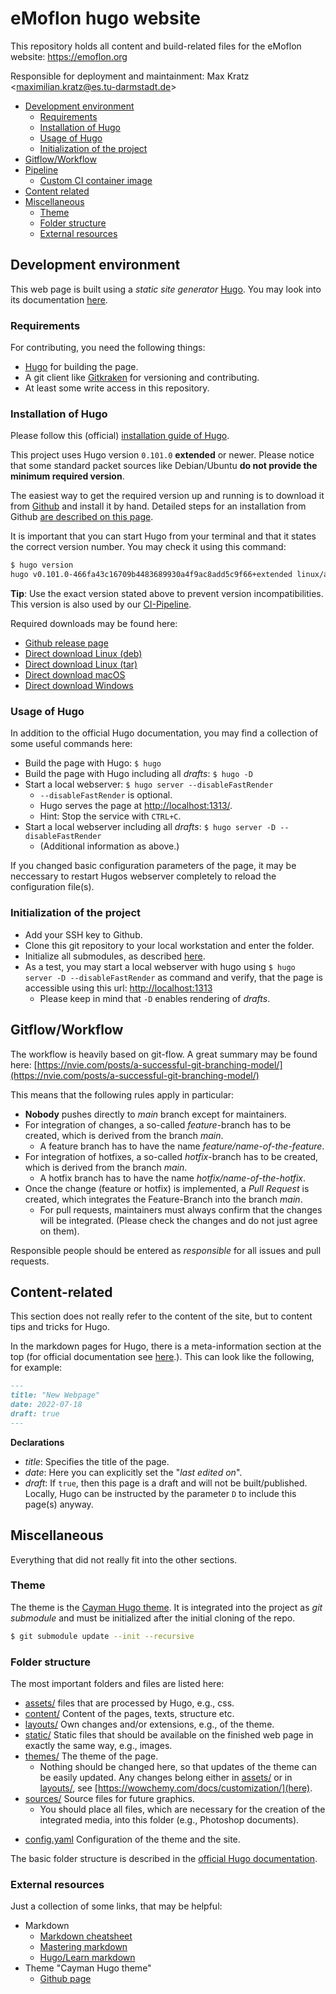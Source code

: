 # eMoflon hugo website

This repository holds all content and build-related files for the eMoflon website:
https://emoflon.org

Responsible for deployment and maintainment: Max Kratz <[maximilian.kratz@es.tu-darmstadt.de](mailto:maximilian.kratz@es.tu-darmstadt.de)>

<!--
TODO
| Branch | Status |
| ------ | ------ |
| Main | [![pipeline status](https://git-ce.rwth-aachen.de/maximilian.kratz/dlz-landing-page/badges/main/pipeline.svg)](https://git-ce.rwth-aachen.de/maximilian.kratz/dlz-landing-page/-/commits/main) |
-->

- [Development environment](#development-environment)
    - [Requirements](#requirements)
    - [Installation of Hugo](#installation-of-hugo)
    - [Usage of Hugo](#usage-of-hugo)
    - [Initialization of the project](#initialization-of-the-project)
- [Gitflow/Workflow](#gitflow/workflow)
- [Pipeline](#pipeline)
    - [Custom CI container image](#custom-ci-container-image)
- [Content related](#content-related)
- [Miscellaneous](#miscellaneous)
    - [Theme](#theme)
    - [Folder structure](#folder-structure)
    - [External resources](#external-resources)


## Development environment

This web page is built using a *static site generator* [Hugo](https://gohugo.io/).
You may look into its documentation [here](https://gohugo.io/documentation/).

### Requirements

For contributing, you need the following things:

- [Hugo](https://gohugo.io/) for building the page.
- A git client like [Gitkraken](https://www.gitkraken.com/) for versioning and contributing.
- At least some write access in this repository.

### Installation of Hugo

Please follow this (official) [installation guide of Hugo](https://gohugo.io/getting-started/installing/).

This project uses Hugo version `0.101.0` **extended** or newer.
Please notice that some standard packet sources like Debian/Ubuntu **do not provide the minimum required version**.

The easiest way to get the required version up and running is to download it from [Github](https://github.com/gohugoio/hugo/releases/tag/v0.101.0) and install it by hand.
Detailed steps for an installation from Github [are described on this page](https://gohugo.io/getting-started/installing/#install-hugo-from-tarball).

It is important that you can start Hugo from your terminal and that it states the correct version number.
You may check it using this command:

```bash
$ hugo version
hugo v0.101.0-466fa43c16709b4483689930a4f9ac8add5c9f66+extended linux/amd64 BuildDate=2022-06-16T07:09:16Z VendorInfo=gohugoio
```

**Tip**: Use the exact version stated above to prevent version incompatibilities.
This version is also used by our [CI-Pipeline](#pipeline).

Required downloads may be found here:

* [Github release page](https://github.com/gohugoio/hugo/releases/tag/v0.101.0)
* [Direct download Linux (deb)](https://github.com/gohugoio/hugo/releases/download/v0.101.0/hugo_extended_0.101.0_Linux-64bit.deb)
* [Direct download Linux (tar)](https://github.com/gohugoio/hugo/releases/download/v0.101.0/hugo_extended_0.101.0_Linux-64bit.tar.gz)
* [Direct download macOS](https://github.com/gohugoio/hugo/releases/download/v0.101.0/hugo_extended_0.101.0_macOS-64bit.tar.gz)
* [Direct download Windows](https://github.com/gohugoio/hugo/releases/download/v0.101.0/hugo_extended_0.101.0_Windows-64bit.zip)

### Usage of Hugo

In addition to the official Hugo documentation, you may find a collection of some useful commands here:

- Build the page with Hugo: `$ hugo`
- Build the page with Hugo including all *drafts*: `$ hugo -D`
- Start a local webserver: `$ hugo server --disableFastRender`
    - `--disableFastRender` is optional.
    - Hugo serves the page at [http://localhost:1313/](http://localhost:1313/).
    - Hint: Stop the service with `CTRL+C`.
- Start a local webserver including all *drafts*: `$ hugo server -D --disableFastRender`
    - (Additional information as above.)

If you changed basic configuration parameters of the page, it may be neccessary to restart Hugos webserver completely to reload the configuration file(s).

### Initialization of the project

- Add your SSH key to Github.
- Clone this git repository to your local workstation and enter the folder.
- Initialize all submodules, as described [here](#theme).
- As a test, you may start a local webserver with hugo using `$ hugo server -D --disableFastRender` as command and verify, that the page is accessible using this url: [http://localhost:1313](https://localhost:1313)
    - Please keep in mind that `-D` enables rendering of *drafts*.


## Gitflow/Workflow

The workflow is heavily based on git-flow.
A great summary may be found here: [https://nvie.com/posts/a-successful-git-branching-model/](https://nvie.com/posts/a-successful-git-branching-model/)

This means that the following rules apply in particular:

- **Nobody** pushes directly to *main* branch except for maintainers.
- For integration of changes, a so-called *feature*-branch has to be created, which is derived from the branch *main*.
    - A feature branch has to have the name *feature/name-of-the-feature*.
- For integration of hotfixes, a so-called *hotfix*-branch has to be created, which is derived from the branch *main*.
    - A hotfix branch has to have the name *hotfix/name-of-the-hotfix*.
- Once the change (feature or hotfix) is implemented, a *Pull Request* is created, which integrates the Feature-Branch into the branch *main*.
    - For pull requests, maintainers must always confirm that the changes will be integrated. (Please check the changes and do not just agree on them).

Responsible people should be entered as *responsible* for all issues and pull requests.

<!--
TODO
Furthermore, there are so called *labels* which should be assigned to all issues and merge requests.
There are two group of labels:
- *prio*: Priorization e.g. "nice-to-have" or "critical".
- *type*: Type e.g. "content" or "documentation".

Please assign one label of group *prio* and at least one label of group *type* to all of your issues and merge requests.
-->


<!--
TODO
## Pipeline

All commits on this repository will be processed via a CI pipeline on Github, running on public runners.
Every log and result may be read directly in Github, as the runner uploads results, logs and artifacts.

You can have a look into the configuration file: [.gitlab-ci.yml](.gitlab-ci.yml)


## Deployment

TODO
-->

## Content-related

This section does not really refer to the content of the site, but to content tips and tricks for Hugo.

In the markdown pages for Hugo, there is a meta-information section at the top (for official documentation see [here](https://gohugo.io/content-management/front-matter/).).
This can look like the following, for example:

```markdown
---
title: "New Webpage"
date: 2022-07-18
draft: true
---
```

**Declarations**

- *title*: Specifies the title of the page.
- *date*: Here you can explicitly set the "*last edited on*".
- *draft*: If `true`, then this page is a draft and will not be built/published. Locally, Hugo can be instructed by the parameter `D` to include this page(s) anyway.


## Miscellaneous

Everything that did not really fit into the other sections.

### Theme

The theme is the [Cayman Hugo theme](https://github.com/zwbetz-gh/cayman-hugo-theme).
It is integrated into the project as *git submodule* and must be initialized after the initial cloning of the repo.

```bash
$ git submodule update --init --recursive
```

### Folder structure

The most important folders and files are listed here:

- [assets/](assets/) files that are processed by Hugo, e.g., css.
- [content/](content/) Content of the pages, texts, structure etc.
- [layouts/](layouts/) Own changes and/or extensions, e.g., of the theme.
- [static/](static/) Static files that should be available on the finished web page in exactly the same way, e.g., images.
- [themes/](themes/) The theme of the page.
    - Nothing should be changed here, so that updates of the theme can be easily updated. Any changes belong either in [assets/](assets/) or in [layouts/](layouts/), see [https://wowchemy.com/docs/customization/](here).
- [sources/](sources/) Source files for future graphics.
    - You should place all files, which are necessary for the creation of the integrated media, into this folder (e.g., Photoshop documents).
<!--
TODO
- [.gitlab-ci.yml](.gitlab-ci.yml) The CI configuration of the pipeline.
-->
- [config.yaml](config.yaml) Configuration of the theme and the site.

The basic folder structure is described in the [official Hugo documentation](https://gohugo.io/getting-started/directory-structure/).

### External resources

Just a collection of some links, that may be helpful:

- Markdown
    - [Markdown cheatsheet](https://github.com/adam-p/markdown-here/wiki/Markdown-Cheatsheet)
    - [Mastering markdown](https://guides.github.com/features/mastering-markdown/)
    - [Hugo/Learn markdown](https://gohugo.io/content-management/formats/#learn-markdown)
- Theme "Cayman Hugo theme"
    - [Github page](https://github.com/zwbetz-gh/cayman-hugo-theme)
